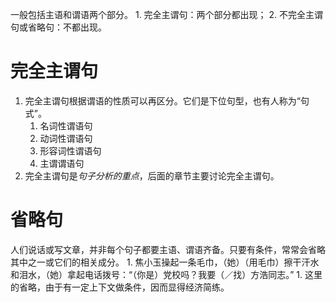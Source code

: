 一般包括主语和谓语两个部分。
	1. 完全主谓句：两个部分都出现；
	2. 不完全主谓句或省略句：不都出现。

# 完全主谓句
1. 完全主谓句根据谓语的性质可以再区分。它们是下位句型，也有人称为“句式”。
	1. 名词性谓语句
	2. 动词性谓语句
	3. 形容词性谓语句
	4. 主谓谓语句
2. 完全主谓句是*句子分析的重点*，后面的章节主要讨论完全主谓句。

# 省略句
人们说话或写文章，并非每个句子都要主语、谓语齐备。只要有条件，常常会省略其中之一或它们的相关成分。
	1. 焦小玉操起一条毛巾，（她）（用毛巾）擦干汗水和泪水，（她）拿起电话拨号：“（你是）党校吗？我要（／找）方浩同志。”
		1. 这里的省略，由于有一定上下文做条件，因而显得经济简练。
